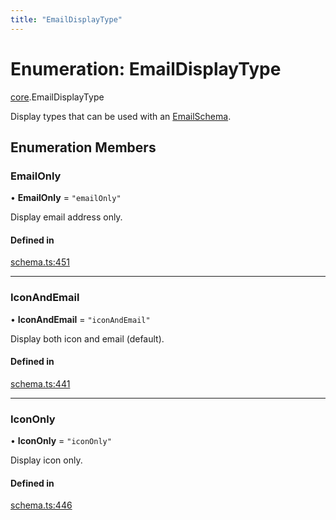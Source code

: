 ```yaml
---
title: "EmailDisplayType"
---
```

# Enumeration: EmailDisplayType

[core](../modules/core.md).EmailDisplayType

Display types that can be used with an [EmailSchema](../interfaces/core.EmailSchema.md).

## Enumeration Members

### EmailOnly

• **EmailOnly** = ``"emailOnly"``

Display email address only.

#### Defined in

[schema.ts:451](https://github.com/coda/packs-sdk/blob/main/schema.ts#L451)

___

### IconAndEmail

• **IconAndEmail** = ``"iconAndEmail"``

Display both icon and email (default).

#### Defined in

[schema.ts:441](https://github.com/coda/packs-sdk/blob/main/schema.ts#L441)

___

### IconOnly

• **IconOnly** = ``"iconOnly"``

Display icon only.

#### Defined in

[schema.ts:446](https://github.com/coda/packs-sdk/blob/main/schema.ts#L446)
